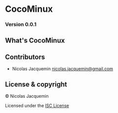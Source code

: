 # CocoMinux

### __Version 0.0.1__

## What's CocoMinux



## Contributors

* Nicolas Jacquemin nicolas.jacquemin@gmail.com

## License & copyright

&copy; Nicolas Jacquemin

Licensed under the [ISC License](LICENSE.txt)